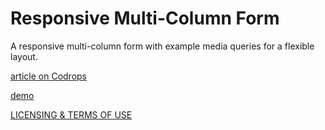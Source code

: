 
Responsive Multi-Column Form
=========
A responsive multi-column form with example media queries for a flexible layout.


[article on Codrops](http://tympanus.net/codrops/?p=15320)

[demo](http://tympanus.net/Blueprints/ResponsiveMultiColumnForm/)

[LICENSING & TERMS OF USE](http://tympanus.net/codrops/licensing/)